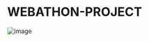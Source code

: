 # WEBATHON-PROJECT

![image](https://github.com/Sanjana-Vadluri/WEBATHON-PROJECT/assets/147143325/955128b2-8de3-4f00-8299-5a945ee2923f)
